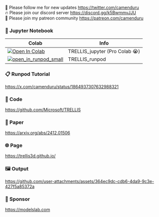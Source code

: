 🐣 Please follow me for new updates https://twitter.com/camenduru <br />
🔥 Please join our discord server https://discord.gg/k5BwmmvJJU <br />
🥳 Please join my patreon community https://patreon.com/camenduru <br />

### 🍊 Jupyter Notebook

| Colab | Info
| --- | --- |
[![Open In Colab](https://colab.research.google.com/assets/colab-badge.svg)](https://colab.research.google.com/github/camenduru/TRELLIS-jupyter/blob/main/TRELLIS_jupyter.ipynb) | TRELLIS_jupyter (Pro Colab 😭)
[![open_in_runpod_small](https://github.com/user-attachments/assets/620c622a-fb34-4a0a-bd0c-16ff195c90e9)](https://runpod.io/console/deploy?template=khqbpjlryi&ref=iqi9iy8y) | TRELLIS_runpod

### 📋 Runpod Tutorial
https://x.com/camenduru/status/1864937307632988321

### 🧬 Code
https://github.com/Microsoft/TRELLIS

### 📄 Paper
https://arxiv.org/abs/2412.01506

### 🌐 Page
https://trellis3d.github.io/

### 🖼 Output

https://github.com/user-attachments/assets/364ec9dc-cdb6-4da9-9c3e-427f5a85372a

### 🏢 Sponsor
https://modelslab.com
